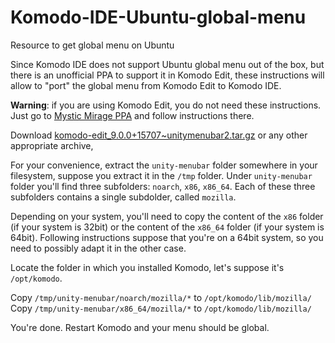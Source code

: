 # Komodo-IDE-Ubuntu-global-menu
Resource to get global menu on Ubuntu

Since Komodo IDE does not support Ubuntu global menu out of the box, but there is an unofficial PPA to support it
in Komodo Edit, these instructions will allow to "port" the global menu from Komodo Edit to Komodo IDE.

**Warning**: if you are using Komodo Edit, you do not need these instructions. Just go to
[Mystic Mirage PPA](https://launchpad.net/~mystic-mirage/+archive/ubuntu/komodo-edit/+packages) and follow instructions there.

Download [komodo-edit_9.0.0+15707~unitymenubar2.tar.gz](https://launchpad.net/~mystic-mirage/+archive/ubuntu/komodo-edit/+sourcepub/4864202/+listing-archive-extra)
or any other appropriate archive, 

For your convenience, extract the ``unity-menubar`` folder somewhere in your filesystem, suppose you extract it in the ``/tmp`` folder.
Under ``unity-menubar`` folder you'll find three subfolders: ``noarch``, ``x86``, ``x86_64``. Each of these three subfolders contains a single subdolder, called ``mozilla``.

Depending on your system, you'll need to copy the content of the ``x86`` folder (if your system is 32bit) or the content of the ``x86_64`` folder (if your system is 64bit). Following instructions suppose that you're on a 64bit system, so you need to possibly adapt it in the other case.

Locate the folder in which you installed Komodo, let's suppose it's ``/opt/komodo``.

Copy ``/tmp/unity-menubar/noarch/mozilla/*`` to ``/opt/komodo/lib/mozilla/``
Copy ``/tmp/unity-menubar/x86_64/mozilla/*`` to ``/opt/komodo/lib/mozilla/``

You're done. Restart Komodo and your menu should be global.
